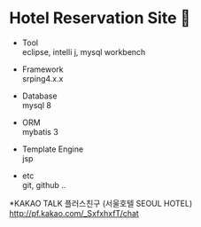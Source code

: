 # Hotel Reservation Site :hotel:

* Tool</br>
eclipse, intelli j, mysql workbench

* Framework</br>
srping4.x.x

* Database</br>
mysql 8

* ORM</br>
mybatis 3

* Template Engine</br>
jsp

* etc</br>
git, github ..

*KAKAO TALK 플러스친구 (서울호텔 SEOUL HOTEL)
http://pf.kakao.com/_SxfxhxfT/chat 
